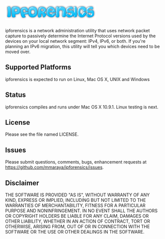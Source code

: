 ![ipforensics logo](ipforensics.png "ipforensics")
==================================================

ipforensics is a network administration utility that uses network packet capture to passively determine the Internet Protocol versions used by the devices on your local network segment: IPv4, IPv6, or both.  If you're planning an IPv6 migration, this utility will tell you which devices need to be moved over.

Supported Platforms
-------------------

ipforensics is expected to run on Linux, Mac OS X, UNIX and Windows

Status
------

ipforensics compiles and runs under Mac OS X 10.9.1. Linux testing is next. 

License
-------

Please see the file named LICENSE. 

Issues
------

Please submit questions, comments, bugs, enhancement requests at https://github.com/mmaraya/ipforensics/issues.

Disclaimer
----------

THE SOFTWARE IS PROVIDED "AS IS", WITHOUT WARRANTY OF ANY KIND, EXPRESS OR IMPLIED, INCLUDING BUT NOT LIMITED TO THE WARRANTIES OF MERCHANTABILITY, FITNESS FOR A PARTICULAR PURPOSE AND NONINFRINGEMENT. IN NO EVENT SHALL THE AUTHORS OR COPYRIGHT HOLDERS BE LIABLE FOR ANY CLAIM, DAMAGES OR OTHER LIABILITY, WHETHER IN AN ACTION OF CONTRACT, TORT OR OTHERWISE, ARISING FROM, OUT OF OR IN CONNECTION WITH THE SOFTWARE OR THE USE OR OTHER DEALINGS IN THE SOFTWARE.
